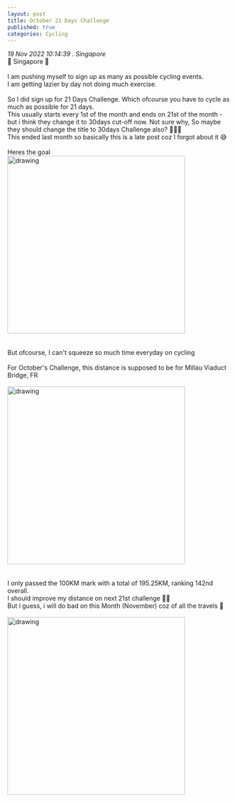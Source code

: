 ```yaml
---
layout: post
title: October 21 Days Challenge
published: true
categories: Cycling
---
```

_19 Nov 2022 10:14:39 . Singapore_
<br>
📍 Singapore 📍
<br>
<br>
I am pushing myself to sign up as many as possible cycling events.
<br>
I am getting lazier by day not doing much exercise.
<br>
<br>
So I did sign up for 21 Days Challenge. Which ofcourse you have to cycle as much as possible for 21 days.
<br>
This usually starts every 1st of the month and ends on 21st of the month - but i think they change it to 30days cut-off now. Not sure why, So maybe they should change the title to 30days Challenge also? 🤷🏻‍♀️
<br>
This ended last month so basically this is a late post coz I forgot about it 😅
<br>
<br>
Heres the goal
<br>
<img src="https://drive.google.com/uc?export=view&id=13SsI5dti4VHj9CRlaNh1a6P_ugisYx7X" alt="drawing" width="400"/>
<br>
<br>
<br>
But ofcourse, I can't squeeze so much time everyday on cycling
<br>
<br>
For October's Challenge, this distance is supposed to be for Millau Viaduct Bridge, FR
<br>
<br>
<img src="https://drive.google.com/uc?export=view&id=1Edf_dsBqRcd7nOOwiURQXToQs7BGRGV3" alt="drawing" width="400"/>
<br>
<br>
<br>
I only passed the 100KM mark with a total of 195.25KM,  ranking 142nd overall.
<br>
I should improve my distance on next 21st challenge 💪🏻
<br>
But i guess, i will do bad on this Month (November) coz of all the travels 😬
<br>
<br>
<img src="https://drive.google.com/uc?export=view&id=161muPqbs0nvD5-KAKpqyiGJ6Vga15-NU" alt="drawing" width="400"/>
